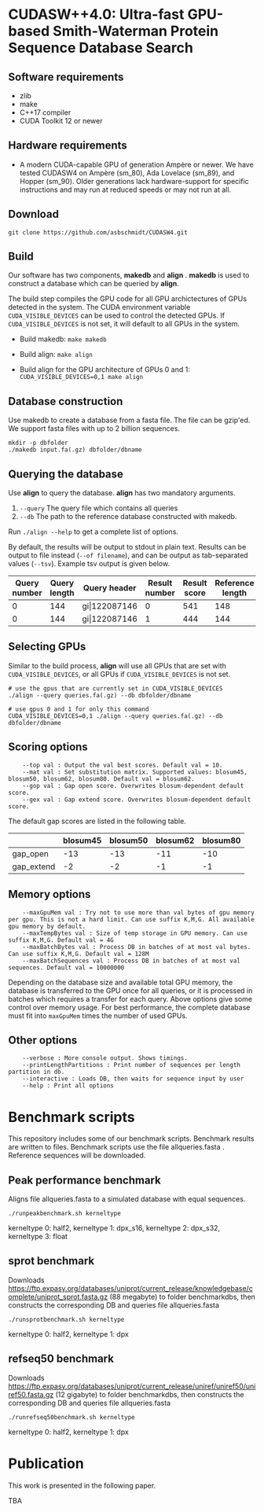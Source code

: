 




# CUDASW++4.0: Ultra-fast GPU-based Smith-Waterman Protein Sequence Database Search


## Software requirements
* zlib
* make
* C++17 compiler
* CUDA Toolkit 12 or newer

## Hardware requirements
*   A modern CUDA-capable GPU of generation Ampère or newer. We have tested CUDASW4 on Ampère (sm_80), Ada Lovelace (sm_89), and Hopper (sm_90). Older generations lack hardware-support for specific instructions and may run at reduced speeds or may not run at all.


## Download
`git clone https://github.com/asbschmidt/CUDASW4.git`

## Build
Our software has two components, **makedb** and **align** . **makedb** is used to construct a database which can be queried by **align**.

The build step compiles the GPU code for all GPU archictectures of GPUs detected in the system. The CUDA environment variable `CUDA_VISIBLE_DEVICES` can be used to control the detected GPUs. If `CUDA_VISIBLE_DEVICES` is not set, it will default to all GPUs in the system.

* Build makedb: `make makedb`

* Build align: `make align`

* Build align for the GPU architecture of GPUs 0 and 1: `CUDA_VISIBLE_DEVICES=0,1 make align`

## Database construction
Use makedb to create a database from a fasta file. The file can be gzip'ed.
We support fasta files with up to 2 billion sequences.

```
mkdir -p dbfolder
./makedb input.fa(.gz) dbfolder/dbname
```

## Querying the database
Use **align** to query the database. **align** has two mandatory arguments. 
1. `--query` The query file which contains all queries
2. `--db` The path to the reference database constructed with makedb. 

Run `./align --help` to get a complete list of options.

By default, the results will be output to stdout in plain text. Results can be output to file instead (`--of filename`), and can be output as tab-separated values (`--tsv`). Example tsv output is given below.

| Query number | Query length | Query header | Result number | Result score | Reference length | Reference header | Reference ID in DB |
|------------|------------|------------|------------|------------|------------| ------------|------------|
| 0 | 144 | gi\|122087146 | 0 | 541 | 148 | UniRef50_P02233 | 23128215 |
| 0 | 144 | gi\|122087146 | 1 | 444 | 144 | UniRef50_P02238  | 22381647 |


## Selecting GPUs
Similar to the build process, **align** will use all GPUs that are set with `CUDA_VISIBLE_DEVICES`, or all GPUs if `CUDA_VISIBLE_DEVICES` is not set. 

```
# use the gpus that are currently set in CUDA_VISIBLE_DEVICES
./align --query queries.fa(.gz) --db dbfolder/dbname

# use gpus 0 and 1 for only this command
CUDA_VISIBLE_DEVICES=0,1 ./align --query queries.fa(.gz) --db dbfolder/dbname
```

## Scoring options

```
    --top val : Output the val best scores. Default val = 10.
    --mat val : Set substitution matrix. Supported values: blosum45, blosum50, blosum62, blosum80. Default val = blosum62.
    --gop val : Gap open score. Overwrites blosum-dependent default score.
    --gex val : Gap extend score. Overwrites blosum-dependent default score.
```

The default gap scores are listed in the following table.

|            | blosum45 | blosum50 | blosum62 | blosum80 |
|------------|----------|----------|----------|----------|
| gap_open   | -13      | -13      | -11      | -10      |
| gap_extend | -2       | -2       | -1       | -1       |

## Memory options

```
    --maxGpuMem val : Try not to use more than val bytes of gpu memory per gpu. This is not a hard limit. Can use suffix K,M,G. All available gpu memory by default.
    --maxTempBytes val : Size of temp storage in GPU memory. Can use suffix K,M,G. Default val = 4G
    --maxBatchBytes val : Process DB in batches of at most val bytes. Can use suffix K,M,G. Default val = 128M
    --maxBatchSequences val : Process DB in batches of at most val sequences. Default val = 10000000
```

Depending on the database size and available total GPU memory, the database is transferred to the GPU once for all queries, or it is processed in batches which requires a transfer for each query. Above options give some control over memory usage. For best performance, the complete database must fit into `maxGpuMem` times the number of used GPUs.

## Other options
```
    --verbose : More console output. Shows timings.
    --printLengthPartitions : Print number of sequences per length partition in db.
    --interactive : Loads DB, then waits for sequence input by user
    --help : Print all options
```


# Benchmark scripts

This repository includes some of our benchmark scripts. Benchmark results are written to files. Benchmark scripts use the file allqueries.fasta . Reference sequences will be downloaded.

## Peak performance benchmark
Aligns file allqueries.fasta to a simulated database with equal sequences.

`./runpeakbenchmark.sh kerneltype`

kerneltype 0: half2, kerneltype 1: dpx_s16, kerneltype 2: dpx_s32, kerneltype 3: float

## sprot benchmark
Downloads https://ftp.expasy.org/databases/uniprot/current_release/knowledgebase/complete/uniprot_sprot.fasta.gz (88 megabyte) to folder benchmarkdbs, then constructs the corresponding DB and queries file allqueries.fasta 

`./runsprotbenchmark.sh kerneltype`

kerneltype 0: half2, kerneltype 1: dpx

## refseq50 benchmark
Downloads https://ftp.expasy.org/databases/uniprot/current_release/uniref/uniref50/uniref50.fasta.gz (12 gigabyte) to folder benchmarkdbs, then constructs the corresponding DB and queries file allqueries.fasta 

`./runrefseq50benchmark.sh kerneltype`

kerneltype 0: half2, kerneltype 1: dpx


# Publication
This work is presented in the following paper.

TBA